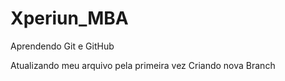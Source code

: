 # Xperiun_MBA
Aprendendo Git e GitHub

Atualizando meu arquivo pela primeira vez
Criando nova Branch
